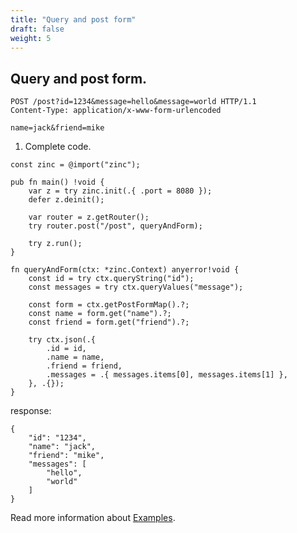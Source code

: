 ```yaml
---
title: "Query and post form"
draft: false
weight: 5
---
```


## Query and post form.
```zig
POST /post?id=1234&message=hello&message=world HTTP/1.1
Content-Type: application/x-www-form-urlencoded

name=jack&friend=mike
```

1. Complete code.
```zig
const zinc = @import("zinc");

pub fn main() !void {
    var z = try zinc.init(.{ .port = 8080 });
    defer z.deinit();

    var router = z.getRouter();
    try router.post("/post", queryAndForm);

    try z.run();
}

fn queryAndForm(ctx: *zinc.Context) anyerror!void {
    const id = try ctx.queryString("id");
    const messages = try ctx.queryValues("message");

    const form = ctx.getPostFormMap().?;
    const name = form.get("name").?;
    const friend = form.get("friend").?;

    try ctx.json(.{
        .id = id,
        .name = name,
        .friend = friend,
        .messages = .{ messages.items[0], messages.items[1] },
    }, .{});
}
```

response:
```zig
{
    "id": "1234",
    "name": "jack",
    "friend": "mike",
    "messages": [
        "hello",
        "world"
    ]
}
```

Read more information about [Examples](https://github.com/zon-dev/zinc-examples/tree/main/examples/serving-static-files).

